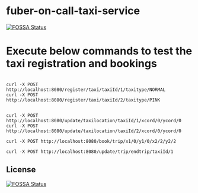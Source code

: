 # fuber-on-call-taxi-service
[![FOSSA Status](https://app.fossa.com/api/projects/git%2Bgithub.com%2Fpravinpushkar%2Ffuber-on-call-taxi-service.svg?type=shield)](https://app.fossa.com/projects/git%2Bgithub.com%2Fpravinpushkar%2Ffuber-on-call-taxi-service?ref=badge_shield)


# Execute below commands to test the taxi registration and bookings

```

curl -X POST http://localhost:8080/register/taxi/taxiId/1/taxitype/NORMAL
curl -X POST http://localhost:8080/register/taxi/taxiId/2/taxitype/PINK


curl -X POST http://localhost:8080/update/taxilocation/taxiId/1/xcord/0/ycord/0
curl -X POST http://localhost:8080/update/taxilocation/taxiId/2/xcord/0/ycord/0

curl -X POST http://localhost:8080/book/trip/x1/0/y1/0/x2/2/y2/2

curl -X POST http://localhost:8080/update/trip/endtrip/taxiId/1

```

## License
[![FOSSA Status](https://app.fossa.com/api/projects/git%2Bgithub.com%2Fpravinpushkar%2Ffuber-on-call-taxi-service.svg?type=large)](https://app.fossa.com/projects/git%2Bgithub.com%2Fpravinpushkar%2Ffuber-on-call-taxi-service?ref=badge_large)
